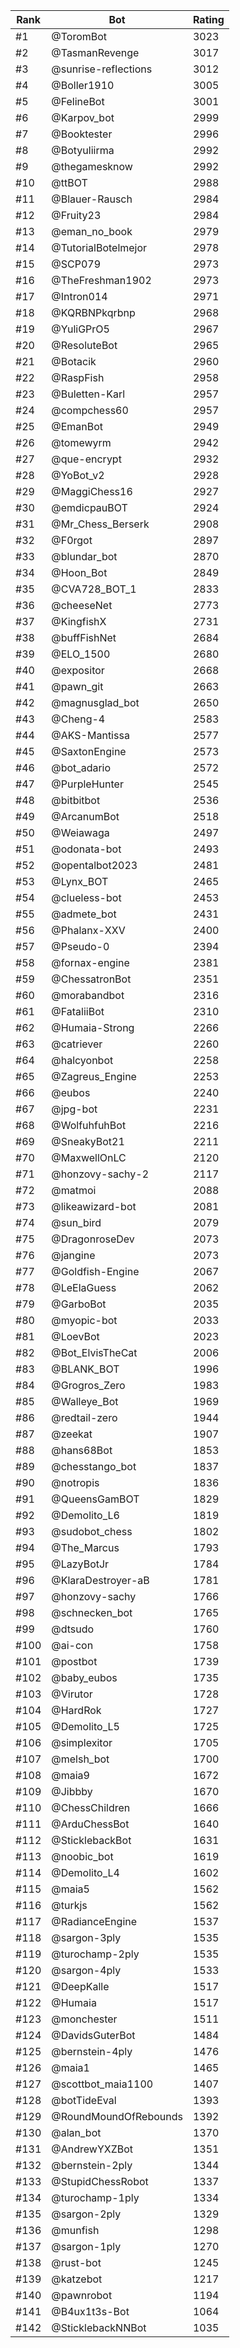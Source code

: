 Rank|Bot|Rating
---|---|---
#1|@ToromBot|3023
#2|@TasmanRevenge|3017
#3|@sunrise-reflections|3012
#4|@Boller1910|3005
#5|@FelineBot|3001
#6|@Karpov_bot|2999
#7|@Booktester|2996
#8|@Botyuliirma|2992
#9|@thegamesknow|2992
#10|@ttBOT|2988
#11|@Blauer-Rausch|2984
#12|@Fruity23|2984
#13|@eman_no_book|2979
#14|@TutorialBotelmejor|2978
#15|@SCP079|2973
#16|@TheFreshman1902|2973
#17|@Intron014|2971
#18|@KQRBNPkqrbnp|2968
#19|@YuliGPrO5|2967
#20|@ResoluteBot|2965
#21|@Botacik|2960
#22|@RaspFish|2958
#23|@Buletten-Karl|2957
#24|@compchess60|2957
#25|@EmanBot|2949
#26|@tomewyrm|2942
#27|@que-encrypt|2932
#28|@YoBot_v2|2928
#29|@MaggiChess16|2927
#30|@emdicpauBOT|2924
#31|@Mr_Chess_Berserk|2908
#32|@F0rgot|2897
#33|@blundar_bot|2870
#34|@Hoon_Bot|2849
#35|@CVA728_BOT_1|2833
#36|@cheeseNet|2773
#37|@KingfishX|2731
#38|@buffFishNet|2684
#39|@ELO_1500|2680
#40|@expositor|2668
#41|@pawn_git|2663
#42|@magnusglad_bot|2650
#43|@Cheng-4|2583
#44|@AKS-Mantissa|2577
#45|@SaxtonEngine|2573
#46|@bot_adario|2572
#47|@PurpleHunter|2545
#48|@bitbitbot|2536
#49|@ArcanumBot|2518
#50|@Weiawaga|2497
#51|@odonata-bot|2493
#52|@opentalbot2023|2481
#53|@Lynx_BOT|2465
#54|@clueless-bot|2453
#55|@admete_bot|2431
#56|@Phalanx-XXV|2400
#57|@Pseudo-0|2394
#58|@fornax-engine|2381
#59|@ChessatronBot|2351
#60|@morabandbot|2316
#61|@FataliiBot|2310
#62|@Humaia-Strong|2266
#63|@catriever|2260
#64|@halcyonbot|2258
#65|@Zagreus_Engine|2253
#66|@eubos|2240
#67|@jpg-bot|2231
#68|@WolfuhfuhBot|2216
#69|@SneakyBot21|2211
#70|@MaxwellOnLC|2120
#71|@honzovy-sachy-2|2117
#72|@matmoi|2088
#73|@likeawizard-bot|2081
#74|@sun_bird|2079
#75|@DragonroseDev|2073
#76|@jangine|2073
#77|@Goldfish-Engine|2067
#78|@LeElaGuess|2062
#79|@GarboBot|2035
#80|@myopic-bot|2033
#81|@LoevBot|2023
#82|@Bot_ElvisTheCat|2006
#83|@BLANK_BOT|1996
#84|@Grogros_Zero|1983
#85|@Walleye_Bot|1969
#86|@redtail-zero|1944
#87|@zeekat|1907
#88|@hans68Bot|1853
#89|@chesstango_bot|1837
#90|@notropis|1836
#91|@QueensGamBOT|1829
#92|@Demolito_L6|1819
#93|@sudobot_chess|1802
#94|@The_Marcus|1793
#95|@LazyBotJr|1784
#96|@KlaraDestroyer-aB|1781
#97|@honzovy-sachy|1766
#98|@schnecken_bot|1765
#99|@dtsudo|1760
#100|@ai-con|1758
#101|@postbot|1739
#102|@baby_eubos|1735
#103|@Virutor|1728
#104|@HardRok|1727
#105|@Demolito_L5|1725
#106|@simplexitor|1705
#107|@melsh_bot|1700
#108|@maia9|1672
#109|@Jibbby|1670
#110|@ChessChildren|1666
#111|@ArduChessBot|1640
#112|@SticklebackBot|1631
#113|@noobic_bot|1619
#114|@Demolito_L4|1602
#115|@maia5|1562
#116|@turkjs|1562
#117|@RadianceEngine|1537
#118|@sargon-3ply|1535
#119|@turochamp-2ply|1535
#120|@sargon-4ply|1533
#121|@DeepKalle|1517
#122|@Humaia|1517
#123|@monchester|1511
#124|@DavidsGuterBot|1484
#125|@bernstein-4ply|1476
#126|@maia1|1465
#127|@scottbot_maia1100|1407
#128|@botTideEval|1393
#129|@RoundMoundOfRebounds|1392
#130|@alan_bot|1370
#131|@AndrewYXZBot|1351
#132|@bernstein-2ply|1344
#133|@StupidChessRobot|1337
#134|@turochamp-1ply|1334
#135|@sargon-2ply|1329
#136|@munfish|1298
#137|@sargon-1ply|1270
#138|@rust-bot|1245
#139|@katzebot|1217
#140|@pawnrobot|1194
#141|@B4ux1t3s-Bot|1064
#142|@SticklebackNNBot|1035
